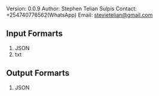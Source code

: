 Version: 0.0.9
Author: Stephen Telian Sulpis
Contact: +254740776562(WhatsApp)
Email: stevietelian@gmail.com

## Input Formarts
1. JSON
2. txt

## Output Formarts
1. JSON